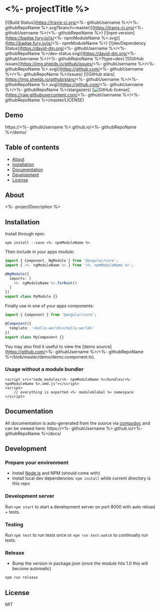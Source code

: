 # <%- projectTitle %>
[![Build Status](https://travis-ci.org/<%- githubUsername %>/<%- githubRepoName %>.svg?branch=master)](https://travis-ci.org/<%- githubUsername %>/<%- githubRepoName %>)
[![npm version](https://badge.fury.io/js/<%- npmModuleName %>.svg)](http://badge.fury.io/js/<%- npmModuleName %>)
[![devDependency Status](https://david-dm.org/<%- githubUsername %>/<%- githubRepoName %>/dev-status.svg)](https://david-dm.org/<%- githubUsername %>/<%- githubRepoName %>?type=dev)
[![GitHub issues](https://img.shields.io/github/issues/<%- githubUsername %>/<%- githubRepoName %>.svg)](https://github.com/<%- githubUsername %>/<%- githubRepoName %>/issues)
[![GitHub stars](https://img.shields.io/github/stars/<%- githubUsername %>/<%- githubRepoName %>.svg)](https://github.com/<%- githubUsername %>/<%- githubRepoName %>/stargazers)
[![GitHub license](https://img.shields.io/badge/license-MIT-blue.svg)](https://raw.githubusercontent.com/<%- githubUsername %>/<%- githubRepoName %>/master/LICENSE)

## Demo
https://<%- githubUsername %>.github.io/<%- githubRepoName %>/demo/

## Table of contents

- [About](#about)
- [Installation](#installation)
- [Documentation](#documentation)
- [Development](#development)
- [License](#license)

## About

<%- projectDescription %>

## Installation

Install through npm:
```
npm install --save <%- npmModuleName %>
```

Then include in your apps module:

```typescript
import { Component, NgModule } from '@angular/core';
import { <%- ngModuleName %> } from '<%- npmModuleName %>';

@NgModule({
  imports: [
    <%- ngModuleName %>.forRoot()
  ]
})
export class MyModule {}
```

Finally use in one of your apps components:
```typescript
import { Component } from '@angular/core';

@Component({
  template: '<hello-world></hello-world>'
})
export class MyComponent {}
```

You may also find it useful to view the [demo source](https://github.com/<%- githubUsername %>/<%- githubRepoName %>/blob/master/demo/demo.component.ts).

### Usage without a module bundler
```
<script src="node_modules/<%- npmModuleName %>/bundles/<%- npmModuleName %>.umd.js"></script>
<script>
    // everything is exported <%- moduleGlobal %> namespace
</script>
```

## Documentation
All documentation is auto-generated from the source via [compodoc](https://compodoc.github.io/compodoc/) and can be viewed here:
https://<%- githubUsername %>.github.io/<%- githubRepoName %>/docs/

## Development

### Prepare your environment
* Install [Node.js](http://nodejs.org/) and NPM (should come with)
* Install local dev dependencies: `npm install` while current directory is this repo

### Development server
Run `npm start` to start a development server on port 8000 with auto reload + tests.

### Testing
Run `npm test` to run tests once or `npm run test:watch` to continually run tests.

### Release
* Bump the version in package.json (once the module hits 1.0 this will become automatic)
```bash
npm run release
```

## License

MIT
